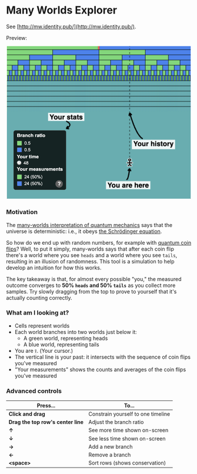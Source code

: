 # Many Worlds Explorer

See [http://mw.identity.pub/](http://mw.identity.pub/).

<p>Preview:</p>

<p align="center">
<a href="http://mw.identity.pub/"><img src="ss.png" alt="alt text" width="500"></a>
</p>

### Motivation

The [many-worlds interpretation of quantum mechanics](https://en.wikipedia.org/wiki/Many-worlds_interpretation) says that the universe is deterministic: i.e., it obeys [the Schrödinger equation](https://en.wikipedia.org/wiki/Schr%C3%B6dinger_equation).

So how do we end up with random numbers, for example with [quantum coin flips](https://en.wikipedia.org/wiki/Quantum_coin_flipping)? Well, to put it simply, many-worlds says that after each coin flip there's a world where you see `heads` and a world where you see `tails`, resulting in an illusion of randomness. This tool is a simulation to help develop an intuition for how this works.

The key takeaway is that, for almost every possible "you," the measured outcome converges to **50% `heads` and 50% `tails`** as you collect more samples. Try slowly dragging from the top to prove to yourself that it's actually counting correctly.

### What am I looking at?

- Cells represent worlds
- Each world branches into two worlds just below it:
    - A green world, representing heads
    - A blue world, representing tails
- You are `𖨆`. (Your cursor.)
- The vertical line is your past: it intersects with the sequence of coin flips you've measured
- "Your measurements" shows the counts and averages of the coin flips you've measured

### Advanced controls

| Press...               | To...                                  |
|------------------------|----------------------------------------|
| **Click and drag**     | Constrain yourself to one timeline     |
| **Drag the top row's center line**  | Adjust the branch ratio                |
| **↑**                  | See more time shown on-screen          |
| **↓**                  | See less time shown on-screen          |
| **→**                  | Add a new branch                       |
| **←**                  | Remove a branch                        |
| **&lt;space&gt;**      | Sort rows (shows conservation)         |